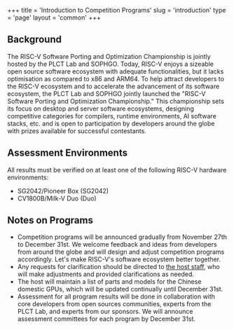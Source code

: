 +++
title = 'Introduction to Competition Programs'
slug = 'introduction'
type = 'page'
layout = 'common'
+++

## Background

The RISC-V Software Porting and Optimization Championship is jointly hosted by the PLCT Lab and SOPHGO. Today, RISC-V enjoys a sizeable open source software ecosystem with adequate functionalities, but it lacks optimisation as compared to x86 and ARM64. To help attract developers to the RISC-V ecosystem and to accelerate the advancement of its software ecosystem, the PLCT Lab and SOPHGO jointly launched the "RISC-V Software Porting and Optimization Championship." This championship sets its focus on desktop and server software ecosystems, designing competitive categories for compilers, runtime environments, AI software stacks, etc. and is open to participation by developers around the globe with prizes available for successful contestants.

## Assessment Environments

All results must be verified on at least one of the following RISC-V hardware environments:

- SG2042/Pioneer Box (SG2042)
- CV1800B/Milk-V Duo (Duo)

## Notes on Programs

- Competition programs will be announced gradually from November 27th to December 31st. We welcome feedback and ideas from developers from around the globe and will design and adjust competition programs accordingly. Let's make RISC-V's software ecosystem better together.
- Any requests for clarification should be directed to [the host staff](mailto:rvspoc@cyberlimes.cn), who will make adjustments and provided clarifications as needed.
- The host will maintain a list of parts and models for the Chinese domestic GPUs, which will be updated continually until December 31st.
- Assessment for all program results will be done in collaboration with core developers from open sources communities, experts from the PLCT Lab, and experts from our sponsors. We will announce assessment committees for each program by December 31st.
